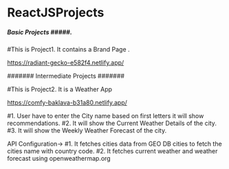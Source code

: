 # ReactJSProjects


#####  Basic Projects  #####.
#This is Project1. It contains a Brand Page .

 https://radiant-gecko-e582f4.netlify.app/



#######  Intermediate Projects  #######

#This is Project2. It is a Weather App 

https://comfy-baklava-b31a80.netlify.app/

#1. User have to enter the City name based on first letters it will show recommendations.
#2. It will show the Current Weather Details of the city.
#3. It will show the Weekly Weather Forecast of the city.


API Configuration->
#1. It fetches cities data from GEO DB cities to fetch the cities name with country code.
#2. It fetches current weather and weather forecast using openweathermap.org 



